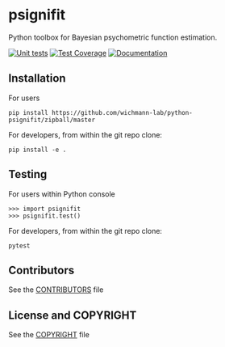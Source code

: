 # psignifit

Python toolbox for Bayesian psychometric function estimation.

[![Unit tests](https://github.com/wichmann-lab/python-psignifit/workflows/ci-tests/badge.svg)](https://github.com/wichmann-lab/python-psignifit/actions)
[![Test Coverage](https://codecov.io/gh/wichmann-lab/python-psignifit/branch/master/graph/badge.svg)](https://codecov.io/gh/wichmann-lab/python-psignifit)
[![Documentation](https://readthedocs.org/projects/psignifit/badge/?version=latest)](https://ordcomp.readthedocs.io/en/latest/?badge=latest)

## Installation
For users

```
pip install https://github.com/wichmann-lab/python-psignifit/zipball/master
```

For developers, from within the git repo clone:

```
pip install -e .
```
## Testing
For users within Python console

```
>>> import psignifit
>>> psignifit.test()
```

For developers, from within the git repo clone:

```
pytest
```

## Contributors

See the [CONTRIBUTORS](https://github.com/wichmann-lab/python-psignifit/blob/master/CONTRIBUTORS) file

## License and COPYRIGHT

See the [COPYRIGHT](https://github.com/wichmann-lab/python-psignifit/blob/master/COPYRIGHT) file

